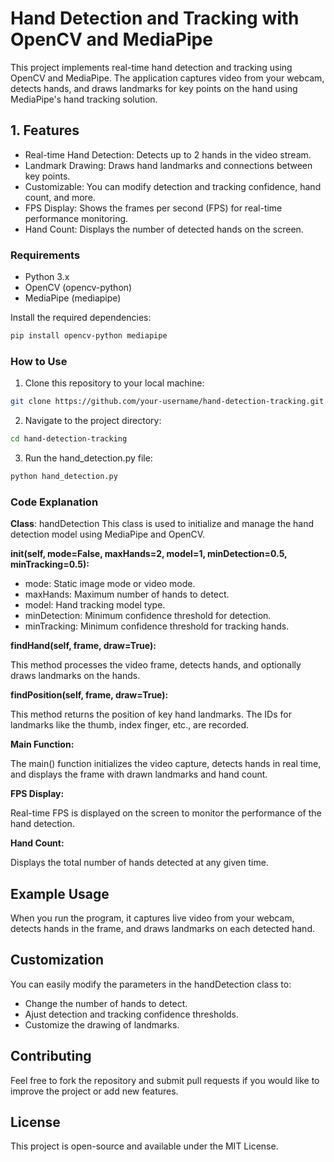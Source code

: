 # Hand Detection and Tracking with OpenCV and MediaPipe

This project implements real-time hand detection and tracking using OpenCV and MediaPipe. The application captures video from your webcam, detects hands, and draws landmarks for key points on the hand using MediaPipe's hand tracking solution.

## 1. Features

* Real-time Hand Detection: Detects up to 2 hands in the video stream.
* Landmark Drawing: Draws hand landmarks and connections between key points.
* Customizable: You can modify detection and tracking confidence, hand count, and more.
* FPS Display: Shows the frames per second (FPS) for real-time performance monitoring.
* Hand Count: Displays the number of detected hands on the screen.

### Requirements


* Python 3.x
* OpenCV (opencv-python)
* MediaPipe (mediapipe)

Install the required dependencies:

```bash
pip install opencv-python mediapipe
```

### How to Use

1. Clone this repository to your local machine:
```bash
git clone https://github.com/your-username/hand-detection-tracking.git
```
2. Navigate to the project directory:
```bash
cd hand-detection-tracking
```
3. Run the hand_detection.py file:
```bash
python hand_detection.py
```

### Code Explanation

**Class**: handDetection
This class is used to initialize and manage the hand detection model using MediaPipe and OpenCV.

**init(self, mode=False, maxHands=2, model=1, minDetection=0.5, minTracking=0.5):**

* mode: Static image mode or video mode.
* maxHands: Maximum number of hands to detect.
* model: Hand tracking model type.
* minDetection: Minimum confidence threshold for detection.
* minTracking: Minimum confidence threshold for tracking hands.

**findHand(self, frame, draw=True):**

This method processes the video frame, detects hands, and optionally draws landmarks on the hands.

**findPosition(self, frame, draw=True):**

This method returns the position of key hand landmarks. The IDs for landmarks like the thumb, index finger, etc., are recorded.

**Main Function:**

The main() function initializes the video capture, detects hands in real time, and displays the frame with drawn landmarks and hand count.

**FPS Display:**

Real-time FPS is displayed on the screen to monitor the performance of the hand detection.

**Hand Count:**

Displays the total number of hands detected at any given time.

## Example Usage

When you run the program, it captures live video from your webcam, detects hands in the frame, and draws landmarks on each detected hand.

## Customization

You can easily modify the parameters in the handDetection class to:

* Change the number of hands to detect.
* Ajust detection and tracking confidence thresholds.
* Customize the drawing of landmarks.

## Contributing

Feel free to fork the repository and submit pull requests if you would like to improve the project or add new features.

## License

This project is open-source and available under the MIT License.
